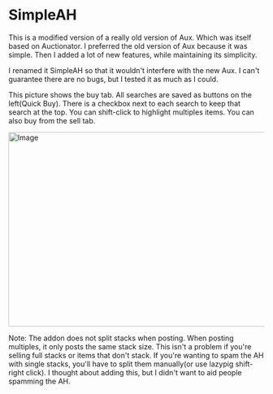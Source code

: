 # SimpleAH
This is a modified version of a really old version of Aux. Which was itself based on Auctionator. I preferred the old version of Aux because it was simple. Then I added a lot of new features, while maintaining its simplicity.  

I renamed it SimpleAH so that it wouldn't interfere with the new Aux. I can't guarantee there are no bugs, but I tested it as much as I could.  

This picture shows the buy tab. All searches are saved as buttons on the left(Quick Buy). There is a checkbox next to each search to keep that search at the top. You can shift-click to highlight multiples items. You can also buy from the sell tab.  

<img width="751" height="383" alt="Image" src="https://github.com/user-attachments/assets/d7105878-8b00-4fe9-89d7-f6830775e503" />  

Note: The addon does not split stacks when posting. When posting multiples, it only posts the same stack size. This isn't a problem if you're selling full stacks or items that don't stack. If you're wanting to spam the AH with single stacks, you'll have to split them manually(or use lazypig shift-right click). I thought about adding this, but I didn't want to aid people spamming the AH.  
